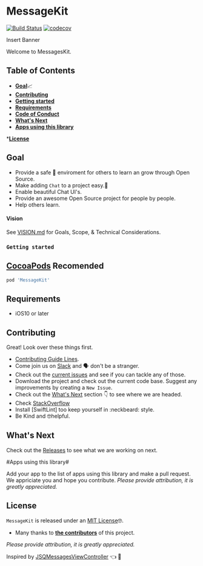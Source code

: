 # MessageKit

[![Build Status](https://travis-ci.org/MessageKit/MessageKit.svg)](https://travis-ci.org/MessageKit/MessageKit) [![codecov](https://codecov.io/gh/MessageKit/MessageKit/branch/master/graph/badge.svg)](https://codecov.io/gh/MessageKit/MessageKit)


<!---->Insert Banner

Welcome to MessagesKit. 

## Table of Contents

* [**Goal**](#goal)📈
* [**Contributing**](#contributing)
* [**Getting started**](#getting-started)
* [**Requirements**](#requirements)
* [**Code of Conduct**](#code-of-conduct)
* [**What's Next**](#what's-next)
* [**Apps using this library**](#apps-using-this-library)

*[**License**](#license)


## Goal

- Provide a safe :rotating_light: enviroment for others to learn an grow through Open Source.
- Make adding `Chat` to a project easy.:speech_balloon:
- Enable beautiful Chat UI's.
- Provide an awesome Open Source project for people by people.
- Help others learn.


#### Vision
See [VISION.md](https://github.com/MessageKit/MessageKit/blob/master/VISION.md) for Goals, Scope, & Technical Considerations.


### `Getting started`
## [CocoaPods](https://cocoapods.org/) **Recomended**
````ruby
pod 'MessageKit'
````


## Requirements

* iOS10 or later


## Contributing

Great! Look over these things first. 
- [Contributing Guide Lines](https://cocoapods.org/).
- Come join us on [Slack](https://join.slack.com/t/messagekit/shared_invite/MjI0NDkxNjgwMzA3LTE1MDIzMTU0MjUtMzJhZDZlNTkxMA) and 🗣 don't be a stranger. 
- Check out the [current issues](https://github.com/MessageKit/MessageKit/issues) and see if you can tackle any of those. 
- Download the project and check out the current code base. Suggest any improvements by creating a `New Issue`. 
- Check out the [What's Next](#what's-next) section :point_down: to see where we are headed.
- Check [StackOverflow](https://stackoverflow.com/questions/tagged/messagekit)
- Install [SwiftLint] too keep yourself in :neckbeard: style. 
- Be Kind and 🤓helpful.  


## What's Next

Check out the [Releases](https://github.com/MessageKit/MessageKit/releases) to see what we are working on next.

#Apps using this library#

Add your app to the list of apps using this library and make a pull request. We appriciate you and hope you contribute. *Please provide attribution, it is greatly appreciated.*


## License

`MessageKit` is released under an [MIT License][mitLink]🤓.
* Many thanks to [**the contributors**](https://github.com/MessageKit/MessageKit/graphs/contributors) of this project.

[mitLink]:http://opensource.org/licenses/MIT
*Please provide attribution, it is greatly appreciated.*

Inspired by [JSQMessagesViewController](https://github.com/jessesquires/JSQMessagesViewController) :point_left: :100:


